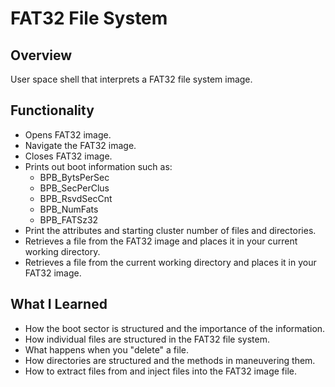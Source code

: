 # FAT32 File System

## Overview
User space shell that interprets a FAT32 file system image.

## Functionality
* Opens FAT32 image.
* Navigate the FAT32 image.
* Closes FAT32 image.
* Prints out boot information such as:
	* BPB\_BytsPerSec
	* BPB\_SecPerClus
	* BPB\_RsvdSecCnt
	* BPB\_NumFats
	* BPB\_FATSz32
* Print the attributes and starting cluster number of files and directories.
* Retrieves a file from the FAT32 image and places it in your current working directory.
* Retrieves a file from the current working directory and places it in your FAT32 image.

## What I Learned
* How the boot sector is structured and the importance of the information.
* How individual files are structured in the FAT32 file system.
* What happens when you "delete" a file.
* How directories are structured and the methods in maneuvering them.
* How to extract files from and inject files into the FAT32 image file.
